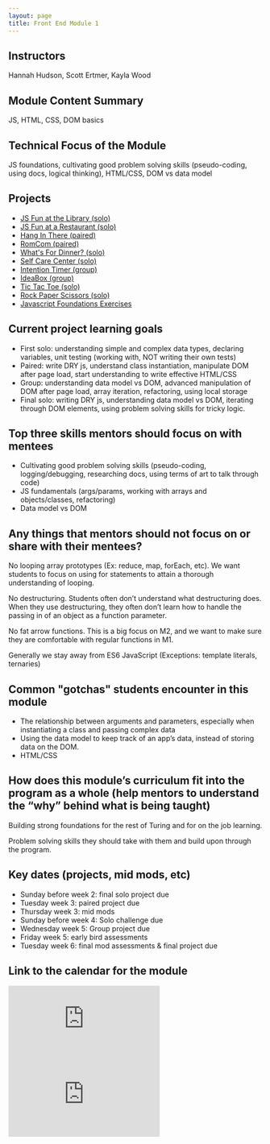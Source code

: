 ```yaml
---
layout: page
title: Front End Module 1
---
```


## Instructors

Hannah Hudson, Scott Ertmer, Kayla Wood

## Module Content Summary

JS, HTML, CSS, DOM basics

## Technical Focus of the Module

JS foundations, cultivating good problem solving skills (pseudo-coding, using docs, logical thinking), HTML/CSS, DOM vs data model

## Projects

<ul class="projects">
    <!-- <li class="project"><a href="https://frontend.turing.edu/projects/module-1/dog-party-2.0.html">Dog Party 2.0</a></li> -->
    <!-- <li class="project"><a href="https://frontend.turing.edu/projects/module-1/balancing-act-solo/index.html">Balancing Act</a></li> -->
    <li class="project"><a href="https://frontend.turing.edu/projects/module-1/library.html">JS Fun at the Library (solo)</a></li>
    <li class="project"><a href="https://frontend.turing.edu/projects/module-1/restaurant.html">JS Fun at a Restaurant (solo)</a></li>
    <li class="project"><a href="https://frontend.turing.edu/projects/module-1/hang-in-there.html">Hang In There (paired)</a></li>
    <li class="project"><a href="https://frontend.turing.edu/projects/module-1/romcom-pair.html">RomCom (paired)</a></li>
    <li class="project"><a href="https://frontend.turing.edu/projects/module-1/dinner.html">What's For Dinner? (solo)</a></li>
    <li class="project"><a href="https://frontend.turing.edu/projects/module-1/self-care-center.html">Self Care Center (solo)</a></li>
    <!-- <li class="project"><a href="https://frontend.turing.edu/projects/module-1/number-guesser-pair.html">Number Guesser (paired)</a></li> -->
    <!-- <li class="project"><a href="https://frontend.turing.edu/projects/module-1/intention-timer-pair.html">Intention Timer (paired)</a></li> -->
    <li class="project"><a href="https://frontend.turing.edu/projects/module-1/intention-timer-group.html">Intention Timer (group)</a></li>
    <!-- <li class="project"><a href="https://frontend.turing.edu/projects/module-1/build-a-bear-group.html">Build A Bear (group)</a></li> -->
    <!-- <li class="project"><a href="https://frontend.turing.edu/projects/module-1/check-yo-self-group.html">Check Yo'Self (group)</a></li> -->
    <li class="project"><a href="https://frontend.turing.edu/projects/module-1/ideabox-group.html">IdeaBox (group)</a></li>
    <!-- <li class="project"><a href="https://frontend.turing.edu/projects/module-1/which-beyonce-group.html">Which Beyoncé (group)</a></li> -->
    <!-- <li class="project"><a href="https://frontend.turing.edu/projects/module-1/check-yo-self-solo.html">Check Yo'Self (solo)</a></li> -->
    <!-- <li class="project"><a href="https://frontend.turing.edu/projects/module-1/which-beyonce-solo.html">Which Beyoncé? (solo)</a></li> -->
    <li class="project"><a href="https://frontend.turing.edu/projects/module-1/tic-tac-toe-solo.html">Tic Tac Toe (solo)</a></li>
    <li class="project"><a href="https://frontend.turing.edu/projects/module-1/rock-paper-scissors-solo.html">Rock Paper Scissors (solo)</a></li>
    <!-- <li class="project"><a href="https://frontend.turing.edu/projects/module-1/slapjack.html">SlapJack (solo)</a></li> -->
    <!-- <li class="project"><a href="https://github.com/turingschool-examples/html-warmup-challenges">HTML Warmup Challenges</a></li> -->
    <!-- <li class="project"><a href="https://github.com/turingschool-examples/css-layout-challenges">CSS Layout Challenges for Warmups</a></li> -->
    <li class="project"><a href="https://github.com/turingschool-examples/javascript-foundations">Javascript Foundations Exercises</a></li>
    <!-- <li class="project"><a href="https://github.com/turingschool/frontend-lightning-talks">Lightning Talks</a></li> -->
    <!-- <li class="project"><a href="https://frontend.turing.edu/projects/module-1/group-dynamics-reflection.html">Pair/Group Reflection</a></li> -->
    <!-- <li class="project"><a href="https://frontend.turing.edu/projects/module-1/m1-static-comp.html">Static Comp</a></li> -->
    <!-- <li class="project"><a href="https://frontend.turing.edu/projects/module-1/m1-static-comp-2.html">Static Comp 2</a></li> -->
  </ul>

## Current project learning goals

* First solo: understanding simple and complex data types, declaring variables, unit testing (working with, NOT writing their own tests)
* Paired: write DRY js, understand class instantiation, manipulate DOM after page load, start understanding to write effective HTML/CSS
* Group: understanding data model vs DOM, advanced manipulation of DOM after page load, array iteration, refactoring, using local storage
* Final solo: writing DRY js, understanding data model vs DOM, iterating through DOM elements, using problem solving skills for tricky logic.


## Top three skills mentors should focus on with mentees

* Cultivating good problem solving skills (pseudo-coding, logging/debugging, researching docs, using terms of art to talk through code)
* JS fundamentals (args/params, working with arrays and objects/classes, refactoring)
* Data model vs DOM

## Any things that mentors should __not__ focus on or share with their mentees?

No looping array prototypes (Ex: reduce, map, forEach, etc). We want students to focus on using for statements to attain a thorough understanding of looping.

No destructuring. Students often don’t understand what destructuring does. When they use destructuring, they often don’t learn how to handle the passing in of an object as a function parameter.

No fat arrow functions. This is a big focus on M2, and we want to make sure they are comfortable with regular functions in M1.

Generally we stay away from ES6 JavaScript (Exceptions: template literals, ternaries)

## Common "gotchas" students encounter in this module

* The relationship between arguments and parameters, especially when instantiating a class and passing complex data
* Using the data model to keep track of an app’s data, instead of storing data on the DOM.
* HTML/CSS

## How does this module’s curriculum fit into the program as a whole __(help mentors to understand the “why” behind what is being taught)__

Building strong foundations for the rest of Turing and for on the job learning.

Problem solving skills they should take with them and build upon through the program.

## Key dates (projects, mid mods, etc)

* Sunday before week 2: final solo project due
* Tuesday week 3: paired project due
* Thursday week 3: mid mods
* Sunday before week 4: Solo challenge due
* Wednesday week 5: Group project due
* Friday week 5: early bird assessments
* Tuesday week 6: final mod assessments & final project due

## Link to the calendar for the module

<section class="module-content" data-module="1">
  <div class="responsive-iframe-container">
    <div class='tablet'>
      <iframe src="https://calendar.google.com/calendar/embed?showTitle=0&amp;showPrint=0&amp;showCalendars=0&amp;mode=AGENDA&amp;height=400&amp;wkst=1&amp;bgcolor=%23FFFFFF&amp;src=casimircreative.com_m6bndqol81h6jdlnpo0a6raot0%40group.calendar.google.com&amp;color=%2342104A&amp;ctz=America%2FDenver"
        style="border-width:0" frameborder="0" scrolling="no"></iframe>
    </div>
    <div class='desktop'>
      <iframe src="https://calendar.google.com/calendar/embed?showTitle=0&amp;showNav=1&amp;showDate=0&amp;showPrint=0&amp;showTabs=0&amp;showCalendars=0&amp;showTz=0&amp;mode=WEEK&amp;height=400&amp;wkst=1&amp;bgcolor=%23FFFFFF&amp;src=casimircreative.com_m6bndqol81h6jdlnpo0a6raot0%40group.calendar.google.com&amp;color=%232952A3&amp;ctz=America%2FDenver"
        style="border-width:0" frameborder="0" scrolling="no"></iframe>
    </div>
  </div>
</section>
